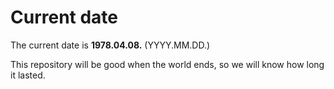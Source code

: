 # Current date

The current date is **1978.04.08.** (YYYY.MM.DD.)

This repository will be good when the world ends, so we will know how long it lasted.